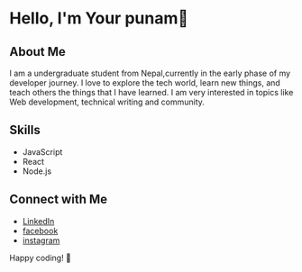 # Hello, I'm Your punam👋

## About Me

I am a undergraduate student from Nepal,currently in the early phase of my developer journey. I love to explore the tech world, learn new things, and teach others the things that I have learned. I am very interested in topics like Web development, technical writing and community.
## Skills

- JavaScript
- React
- Node.js



## Connect with Me

- [LinkedIn](https://www.linkedin.com/in/punam-shrestha-30a1a3219/)
- [facebook](https://www.facebook.com/punam.shrestha.3726613/)
- [instagram](https://www.instagram.com/punam.shrestha.3726613/)

Happy coding! 🚀
